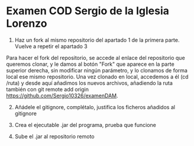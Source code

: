 # Examen COD Sergio de la Iglesia Lorenzo


1. Haz un fork al mismo repositorio del apartado 1 de la primera parte. Vuelve a repetir el apartado 3

Para hacer el fork del repositorio, se accede al enlace del repositorio que queremos clonar, y le damos al botón "Fork" que aparece en la parte superior derecha, sin modificar ningún parámetro, y lo clonamos de forma local ese mismo repositorio. Una vez clonado en local, accedemos a él (cd /ruta) y desde aquí añadimos los nuevos archivos, añadiendo la ruta también con git remote add origin https://github.com/Sergio10326/examenDAM.

2. Añádele el gitignore, complétalo, justifica los ficheros añadidos al gitignore



3. Crea el ejecutable .jar del programa, prueba que funcione


4. Sube el .jar al repositorio remoto
